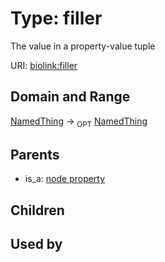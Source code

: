 
# Type: filler


The value in a property-value tuple

URI: [biolink:filler](https://w3id.org/biolink/vocab/filler)


## Domain and Range

[NamedThing](NamedThing.md) ->  <sub>OPT</sub> [NamedThing](NamedThing.md)

## Parents

 *  is_a: [node property](node_property.md)

## Children


## Used by

